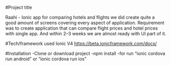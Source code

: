 #Project title

Raahi - Ionic app for comparing hotels and flights
we did create quite a good amount of screens covering every aspect of application. Requirement was to create application that can compare flight prices and hotel prices with single app. And within 2–3 weeks we are almost ready with UI part of it.

#Tech/framework used
Ionic V4 https://beta.ionicframework.com/docs/

#Installation
-Clone or download project
-npm install
-for run “ionic cordova run android” or “ionic cordova run ios”

